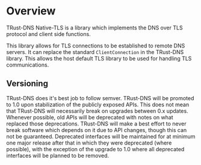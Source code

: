 # Overview

TRust-DNS Native-TLS is a library which implements the DNS over TLS protocol and client side functions.

This library allows for TLS connections to be established to remote DNS servers. It can replace the standard `ClientConnection` in the TRust-DNS library. This allows the host default TLS library to be used for handling TLS communications.

## Versioning

TRust-DNS does it's best job to follow semver. TRust-DNS will be promoted to 1.0 upon stabilization of the publicly exposed APIs. This does not mean that TRust-DNS will necessarily break on upgrades between 0.x updates. Whenever possible, old APIs will be deprecated with notes on what replaced those deprecations. TRust-DNS will make a best effort to never break software which depends on it due to API changes, though this can not be guaranteed. Deprecated interfaces will be maintained for at minimum one major release after that in which they were deprecated (where possible), with the exception of the upgrade to 1.0 where all deprecated interfaces will be planned to be removed.